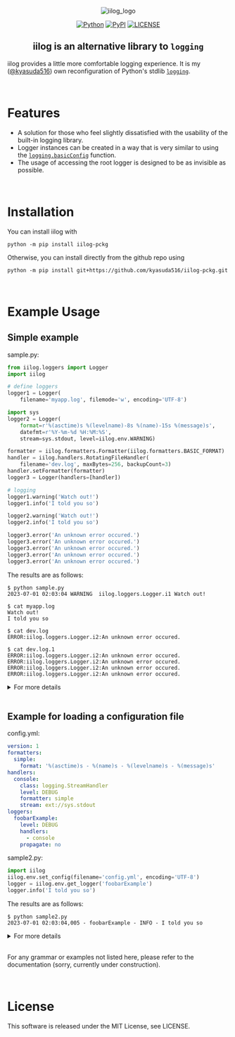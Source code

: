 <div align="center">

![iilog_logo](https://github.com/kyasuda516/iilog-pckg/assets/127583471/a16a4431-83fb-479a-8609-785c2c66d7a1)

[![Python](https://img.shields.io/pypi/pyversions/iilog-pckg)](https://www.python.org/)
[![PyPI](https://img.shields.io/pypi/v/iilog-pckg?color=blue)](https://pypi.org/project/iilog-pckg/)
[![LICENSE](https://img.shields.io/pypi/l/iilog-pckg?color=blue)](https://github.com/kyasuda516/iilog/blob/master/LICENSE)

</div>

<div align="center">

## iilog is an alternative library to `logging`

</div>

iilog provides a little more comfortable logging experience.
It is my ([@kyasuda516](https://github.com/kyasuda516)) own reconfiguration of Python's stdlib [`logging`](https://docs.python.org/3/library/logging.html).

<br>

# Features

- A solution for those who feel slightly dissatisfied with the usability of the built-in logging library.
- Logger instances can be created in a way that is very similar to using the [`logging.basicConfig`](https://docs.python.org/3/library/logging.html#logging.basicConfig) function.
- The usage of accessing the root logger is designed to be as invisible as possible.

<br>

# Installation

You can install iilog with

```shell
python -m pip install iilog-pckg
```

Otherwise, you can install directly from the github repo using

```shell
python -m pip install git+https://github.com/kyasuda516/iilog-pckg.git
```

<br>

# Example Usage

## Simple example

sample.py:
```python
from iilog.loggers import Logger
import iilog

# define loggers
logger1 = Logger(
    filename='myapp.log', filemode='w', encoding='UTF-8')

import sys
logger2 = Logger(
    format=r'%(asctime)s %(levelname)-8s %(name)-15s %(message)s', 
    datefmt=r'%Y-%m-%d %H:%M:%S',
    stream=sys.stdout, level=iilog.env.WARNING)

formatter = iilog.formatters.Formatter(iilog.formatters.BASIC_FORMAT)
handler = iilog.handlers.RotatingFileHandler(
    filename='dev.log', maxBytes=256, backupCount=3)
handler.setFormatter(formatter)
logger3 = Logger(handlers=[handler])

# logging
logger1.warning('Watch out!')
logger1.info('I told you so')

logger2.warning('Watch out!')
logger2.info('I told you so')

logger3.error('An unknown error occured.')
logger3.error('An unknown error occured.')
logger3.error('An unknown error occured.')
logger3.error('An unknown error occured.')
logger3.error('An unknown error occured.')
```

The results are as follows:
```shell
$ python sample.py
2023-07-01 02:03:04 WARNING  iilog.loggers.Logger.i1 Watch out!

$ cat myapp.log
Watch out!
I told you so

$ cat dev.log
ERROR:iilog.loggers.Logger.i2:An unknown error occured.

$ cat dev.log.1
ERROR:iilog.loggers.Logger.i2:An unknown error occured.
ERROR:iilog.loggers.Logger.i2:An unknown error occured.
ERROR:iilog.loggers.Logger.i2:An unknown error occured.
ERROR:iilog.loggers.Logger.i2:An unknown error occured.

```

<details>
<summary>For more details</summary>

The `iilog.loggers.Logger` constructor works in much the same way as the [`logging`](https://docs.python.org/3/library/logging.html) library's [`basicConfig`](https://docs.python.org/3/library/logging.html#logging.basicConfig) function. The following is the description of [`logging.basicConfig()`](https://docs.python.org/3/library/logging.html#logging.basicConfig)'s parameters taken from the official documentation and added with strikethrough decoration according to the unique specification:

- *filename* – Specifies that a [`FileHandler`](https://docs.python.org/3/library/logging.handlers.html#logging.FileHandler) be created, using the specified filename, rather than a [`StreamHandler`](https://docs.python.org/3/library/logging.handlers.html#logging.StreamHandler).
- *filemode* – If *filename* is specified, open the file in this [mode](https://docs.python.org/3/library/functions.html#filemodes). Defaults to `'a'`.
- *format* – Use the specified format string for the handler. Defaults to attributes `levelname`, `name` and `message` separated by colons.
- *datefmt* – Use the specified date/time format, as accepted by [`time.strftime()`](https://docs.python.org/3/library/time.html#time.strftime).
- *style* – If *format* is specified, use this style for the format string. One of `'%'`, `'{'` or `'$'` for [printf-style](https://docs.python.org/3/library/stdtypes.html#old-string-formatting), [`str.format()`](https://docs.python.org/3/library/stdtypes.html#str.format) or [`string.Template`](https://docs.python.org/3/library/string.html#string.Template) respectively. Defaults to `'%'`.
- *level* – Set the ~~root~~ logger level to the specified [level](https://docs.python.org/3/library/logging.html#levels).
- *stream* – Use the specified stream to initialize the [`StreamHandler`](https://docs.python.org/3/library/logging.handlers.html#logging.StreamHandler). Note that this argument is incompatible with *filename* - if both are present, a `ValueError` is raised.
- *handlers* – If specified, this should be an iterable of already created handlers to add to the ~~root~~ logger. Any handlers which don’t already have a formatter set will be assigned the default formatter created in this function. Note that this argument is incompatible with *filename* or *stream* - if both are present, a `ValueError` is raised.
- ~~*force* – If this keyword argument is specified as true, any existing handlers attached to the root logger are removed and closed, before carrying out the configuration as specified by the other arguments.~~
- *encoding* – If this keyword argument is specified along with *filename*, its value is used when the [`FileHandler`](https://docs.python.org/3/library/logging.handlers.html#logging.FileHandler) is created, and thus used when opening the output file.
- *errors* – If this keyword argument is specified along with *filename*, its value is used when the [`FileHandler`](https://docs.python.org/3/library/logging.handlers.html#logging.FileHandler) is created, and thus used when opening the output file. If not specified, the value ‘backslashreplace’ is used. Note that if `None` is specified, it will be passed as such to [`open()`](https://docs.python.org/3/library/functions.html#open), which means that it will be treated the same as passing ‘errors’.

Also, the `iilog.formatters.Formatter`, `iilog.filters.Filter`, `iilog.handlers.FileHandler`, `iilog.handlers.StreamHandler` classes and so on, which you should use when specifying *handlers*, are exactly the same as defined in the [`logging`](https://docs.python.org/3/library/logging.html) library.
</details>

<br>

## Example for loading a configuration file

config.yml:
```YAML
version: 1
formatters:
  simple:
    format: '%(asctime)s - %(name)s - %(levelname)s - %(message)s'
handlers:
  console:
    class: logging.StreamHandler
    level: DEBUG
    formatter: simple
    stream: ext://sys.stdout
loggers:
  foobarExample:
    level: DEBUG
    handlers: 
      - console
    propagate: no
```

sample2.py:
```python
import iilog
iilog.env.set_config(filename='config.yml', encoding='UTF-8')
logger = iilog.env.get_logger('foobarExample')
logger.info('I told you so')
```

The results are as follows:
```shell
$ python sample2.py
2023-07-01 02:03:04,005 - foobarExample - INFO - I told you so

```

<details>
<summary>For more details</summary>

Takes the logging configuration from a file or dictionary. The parameters are as follows:

- *filename* – Use the specified filename to read the logging configuration from the file.
- *fileformat* – If *filename* is specified, read it as a file written in this format. Accepts either `'yaml'` or `'json'`. If not specified, it will be determined based on *filename*'s extension.
- *encoding* – If this keyword argument is specified along with *filename*, its value is used when opening the file.
- *config* – Takes the logging configuration from the specified dictionary, as accepted by the [`logging.config`](https://docs.python.org/3/library/logging.config.html) module's [`dictConfig()`](https://docs.python.org/3/library/logging.config.html#logging.config.dictConfig). Note that this argument is incompatible with *filename* or *config* - if both are present, a `ValueError` is raised.

</details>

<br>

For any grammar or examples not listed here, please refer to the documentation (sorry, currently under construction).

<br>

# License

This software is released under the MIT License, see LICENSE.
